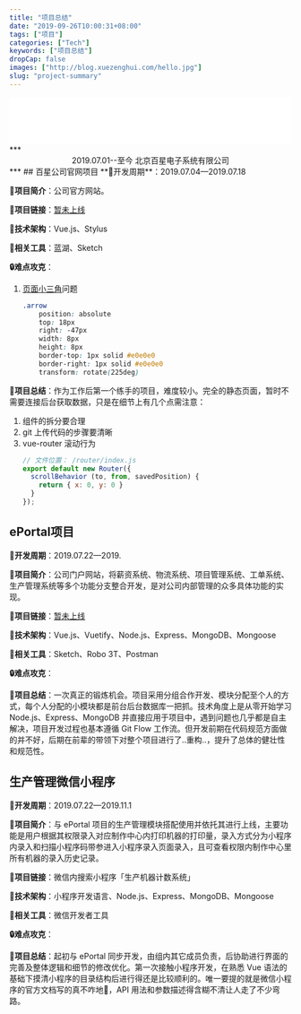 ```yaml
---
title: "项目总结"
date: "2019-09-26T10:00:31+08:00"
tags: ["项目"]
categories: ["Tech"]
keywords: ["项目总结"]
dropCap: false
images: ["http://blog.xuezenghui.com/hello.jpg"]
slug: "project-summary"
---
```


<iframe frameborder="no" width=100% height=86 src="//music.163.com/outchain/player?type=2&id=492833245&auto=1&height=66"></iframe>
***
<center>2019.07.01--至今  北京百星电子系统有限公司</center>
***
## 百星公司官网项目
**📅开发周期**：2019.07.04—2019.07.18

**📄项目简介**：公司官方网站。

**🔗项目链接**：[暂未上线](https://)

**📐技术架构**：Vue.js、Stylus

**🔧相关工具**：蓝湖、Sketch

**🔒难点攻克**：

1. [页面小三角](https://img-blog.csdnimg.cn/20190710153454163.png?x-oss-process=image/watermark,type_ZmFuZ3poZW5naGVpdGk,shadow_10,text_aHR0cHM6Ly9ibG9nLmNzZG4ubmV0L1h1ZV96ZW5naHVp,size_16,color_FFFFFF,t_70)问题

    ```css
    .arrow
        position: absolute
        top: 18px
        right: -47px
        width: 8px
        height: 8px
        border-top: 1px solid #e0e0e0
        border-right: 1px solid #e0e0e0
        transform: rotate(225deg)
    ```

**📝项目总结**：作为工作后第一个练手的项目，难度较小。完全的静态页面，暂时不需要连接后台获取数据，只是在细节上有几个点需注意：
    
1. 组件的拆分要合理
2. git 上传代码的步骤要清晰
3. vue-router 滚动行为 
    ```js
    // 文件位置： /router/index.js
    export default new Router({
      scrollBehavior (to, from, savedPosition) {
        return { x: 0, y: 0 }
      }
    });
    ```

## ePortal项目
**📅开发周期**：2019.07.22—2019.

**📄项目简介**：公司门户网站，将薪资系统、物流系统、项目管理系统、工单系统、生产管理系统等多个功能分支整合开发，是对公司内部管理的众多具体功能的实现。

**🔗项目链接**：[暂未上线](https://)

**📐技术架构**：Vue.js、Vuetify、Node.js、Express、MongoDB、Mongoose

**🔧相关工具**：Sketch、Robo 3T、Postman

**🔒难点攻克**：
    
**📝项目总结**：一次真正的锻炼机会。项目采用分组合作开发、模块分配至个人的方式，每个人分配的小模块都是前台后台数据库一把抓。技术角度上是从零开始学习 Node.js、Express、MongoDB 并直接应用于项目中，遇到问题也几乎都是自主解决，项目开发过程也基本遵循 Git Flow 工作流。但开发前期在代码规范方面做的并不好，后期在前辈的带领下对整个项目进行了..重构..，提升了总体的健壮性和规范性。

## 生产管理微信小程序
**📅开发周期**：2019.07.22—2019.11.1

**📄项目简介**：与 ePortal 项目的生产管理模块搭配使用并依托其进行上线，主要功能是用户根据其权限录入对应制作中心内打印机器的打印量，录入方式分为小程序内录入和扫描小程序码带参进入小程序录入页面录入，且可查看权限内制作中心里所有机器的录入历史记录。

**🔗项目链接**：微信内搜索小程序「生产机器计数系统」

**📐技术架构**：小程序开发语言、Node.js、Express、MongoDB、Mongoose

**🔧相关工具**：微信开发者工具

**🔒难点攻克**：

**📝项目总结**：起初与 ePortal 同步开发，由组内其它成员负责，后协助进行界面的完善及整体逻辑和细节的修改优化。第一次接触小程序开发，在熟悉 Vue 语法的基础下摸清小程序的目录结构后进行得还是比较顺利的。唯一要提的就是微信小程序的官方文档写的真不咋地🤪，API 用法和参数描述得含糊不清让人走了不少弯路。
